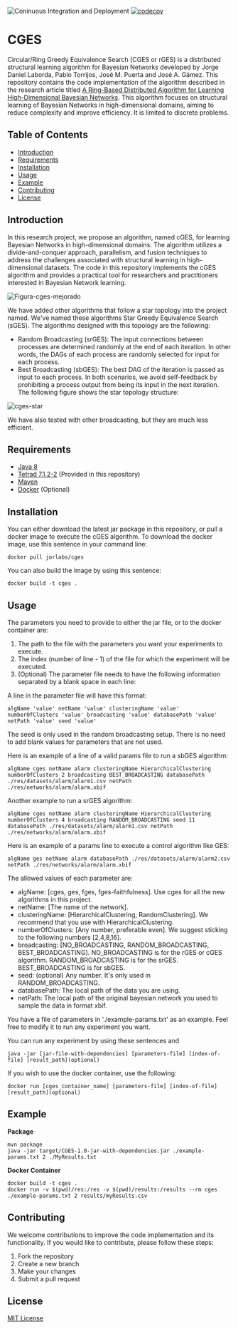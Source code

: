 ![Coninuous Integration and Deployment](https://github.com/JLaborda/cges/actions/workflows/CI-CD-pipeline.yml/badge.svg)
[![codecov](https://codecov.io/gh/JLaborda/cges/branch/main/graph/badge.svg?token=C9GeO49RsE)](https://codecov.io/gh/JLaborda/cges)

# CGES
Circular/Ring Greedy Equivalence Search (CGES or rGES) is a distributed structural learning algorithm for Bayesian Networks developed by Jorge Daniel Laborda, Pablo Torrijos, José M. Puerta and José A. Gámez.
This repository contains the code implementation of the algorithm described in the research article titled [A Ring-Based Distributed Algorithm for
Learning High-Dimensional Bayesian Networks](https://link.springer.com/chapter/10.1007/978-3-031-45608-4_10). This algorithm focuses on structural learning of Bayesian Networks in high-dimensional domains, aiming to reduce complexity and improve efficiency. It is limited to discrete problems.

## Table of Contents
- [Introduction](#introduction)
- [Requirements](#requirements)
- [Installation](#installation)
- [Usage](#usage)
- [Example](#example)
- [Contributing](#contributing)
- [License](#license)

## Introduction
In this research project, we propose an algorithm, named cGES, for learning Bayesian Networks in high-dimensional domains. The algorithm utilizes a divide-and-conquer approach, parallelism, and fusion techniques to address the challenges associated with structural learning in high-dimensional datasets. The code in this repository implements the cGES algorithm and provides a practical tool for researchers and practitioners interested in Bayesian Network learning.

![Figura-cges-mejorado](https://github.com/JLaborda/cges/assets/15078416/5c16635d-3ef2-4f46-bb87-4c6863f24cc6)

We have added other algorithms that follow a star topology into the project named. We've named these algorithms Star Greedy Equivalence Search (sGES). The algorithms designed with this topology are the following:
* Random Broadcasting (srGES): The input connections between processes are determined randomly at the end of each iteration. In other words, the DAGs of each process are randomly selected for input for each process.
* Best Broadcasting (sbGES): The best DAG of the iteration is passed as input to each process.
In both scenarios, we avoid self-feedback by prohibiting a process output from being its input in the next iteration. The following figure shows the star topology structure:

![cges-star](https://github.com/user-attachments/assets/c72f8a5f-4a16-47b4-9b78-38612f6568d3)

We have also tested with other broadcasting, but they are much less efficient.

## Requirements
- [Java 8](https://www.oracle.com/java/technologies/java8.html)
- [Tetrad 7.1.2-2](https://github.com/cmu-phil/tetrad) (Provided in this repository)
- [Maven](https://maven.apache.org/)
- [Docker](https://www.docker.com/) (Optional)

## Installation
You can either download the latest jar package in this repository, or pull a docker image to execute the cGES algorithm.
To download the docker image, use this sentence in your command line: 
```
docker pull jorlabs/cges
```
You can also build the image by using this sentence:
```
docker build -t cges .
```

## Usage
The parameters you need to provide to either the jar file, or to the docker container are: 
1. The path to the file with the parameters you want your experiments to execute.
2. The index (number of line - 1) of the file for which the experiment will be executed.
3. (Optional) The parameter file needs to have the following information separated by a blank space in each line:

A line in the parameter file will have this format:
```
algName 'value' netName 'value' clusteringName 'value' numberOfClusters 'value' broadcasting 'value' databasePath 'value' netPath 'value' seed 'value'
```
The seed is only used in the random broadcasting setup. There is no need to add blank values for parameters that are not used.

Here is an example of a line of a valid params file to run a sbGES algorithm:
```
algName cges netName alarm clusteringName HierarchicalClustering numberOfClusters 2 broadcasting BEST_BROADCASTING databasePath ./res/datasets/alarm/alarm1.csv netPath ./res/networks/alarm/alarm.xbif
```

Another example to run a srGES algorithm:
```
algName cges netName alarm clusteringName HierarchicalClustering numberOfClusters 4 broadcasting RANDOM_BROADCASTING seed 11 databasePath ./res/datasets/alarm/alarm1.csv netPath ./res/networks/alarm/alarm.xbif
```

Here is an example of a params line to execute a control algorithm like GES:
```
algName ges netName alarm databasePath ./res/datasets/alarm/alarm2.csv netPath ./res/networks/alarm/alarm.xbif
```

The allowed values of each parameter are:
* algName: [cges, ges, fges, fges-faithfulness]. Use cges for all the new algorithms in this project.
* netName: [The name of the network].
* clusteringName: [HierarchicalClustering, RandomClustering]. We recommend that you use with HierarchicalClustering.
* numberOfClusters: [Any number, preferable even]. We suggest sticking to the following numbers [2,4,8,16].
* broadcasting: [NO_BROADCASTING, RANDOM_BROADCASTING, BEST_BROADCASTING]. NO_BROADCASTING is for the rGES or cGES algorithm. RANDOM_BROADCASTING is for the srGES. BEST_BROADCASTING is for sbGES.
* seed: (optional) Any number. It's only used in RANDOM_BROADCASTING.
* databasePath: The local path of the data you are using.
* netPath: The local path of the original bayesian network you used to sample the data in format xbif.

You have a file of parameters in './example-params.txt' as an example. Feel free to modify it to run any experiment you want.

You can run any experiment by using these sentences and
```
java -jar [jar-file-with-dependencies] [parameters-file] [index-of-file] [result_path](optional)
```
If you wish to use the docker container, use the following:
```
docker run [cges_container_name] [parameters-file] [index-of-file] [result_path](optional)
```

## Example
**Package**
   ```
   mvn package
   java -jar target/CGES-1.0-jar-with-dependencies.jar ./example-params.txt 2 ./MyResults.txt
   ```
**Docker Container**
   ```
   docker build -t cges .
   docker run -v $(pwd)/res:/res -v $(pwd)/results:/results --rm cges ./example-params.txt 2 results/myResults.csv
   ```

## Contributing
We welcome contributions to improve the code implementation and its functionality. If you would like to contribute, please follow these steps:
1. Fork the repository
2. Create a new branch
3. Make your changes
4. Submit a pull request

## License
[MIT License](https://opensource.org/license/mit/)

